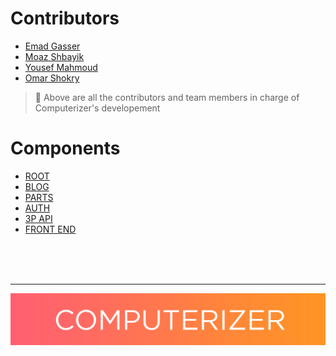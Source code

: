 # Contributors 
- [Emad Gasser](https://www.linkedin.com/in/emad-gasser/)  
- [Moaz Shbayik](https://www.linkedin.com/in/moaz-abdelaziz-7a8461236/)  
- [Yousef Mahmoud](https://www.linkedin.com/in/yousef-abdelaziz-958067240/)  
- [Omar Shokry](https://www.linkedin.com/in/omar-eid-7b2254240/)  
  
> 👤 Above are all the contributors and team members in charge of Computerizer's developement


# Components
- <a href='https://github.com/Computerizer/FULL-STACK/tree/main/Computerizer/Computerizer'> ROOT </a>  
- <a href='https://github.com/Computerizer/FULL-STACK/tree/main/Computerizer/Blog'> BLOG </a>  
- <a href='https://github.com/Computerizer/FULL-STACK/tree/main/Computerizer/Parts'> PARTS </a>  
- <a href='https://github.com/Computerizer/FULL-STACK/tree/main/Computerizer/Oauth'> AUTH </a>  
- <a href='https://github.com/Computerizer/FULL-STACK/tree/main/Computerizer/TPA'> 3P API </a>  
- <a href='https://github.com/Computerizer/FULL-STACK/tree/main/Computerizer/frontend'> FRONT END </a>  
  
<br>
<br>
<br>

    
<hr>
<img src='https://github.com/Computerizer/META/blob/main/wide.png' width='1200'>
